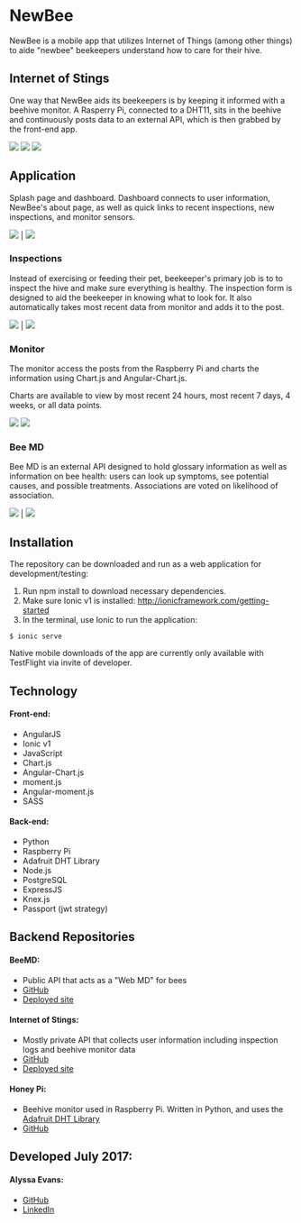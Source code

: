 NewBee
===========

NewBee is a mobile app that utilizes Internet of Things (among other things) to aide "newbee" beekeepers understand how to care for their hive.

## Internet of Stings

One way that NewBee aids its beekeepers is by keeping it informed with a beehive monitor. A Rasperry Pi, connected to a DHT11, sits in the beehive and continuously posts data to an external API, which is then grabbed by the front-end app.

<img src="www/img/readme/honey_pi.JPG">

<img src="www/img/readme/pi_in_hive.JPG">

<img src="www/img/readme/hive.JPG">

## Application

Splash page and dashboard. Dashboard connects to user information, NewBee's about page, as well as quick links to recent inspections, new inspections, and monitor sensors.

<img src="www/img/readme/splash.PNG"> | <img src="www/img/readme/dash.PNG">

### Inspections

Instead of exercising or feeding their pet, beekeeper's primary job is to to inspect the hive and make sure everything is healthy. The inspection form is designed to aid the beekeeper in knowing what to look for. It also automatically takes most recent data from monitor and adds it to the post.

<img src="www/img/readme/inspect_all.PNG"> | <img src="www/img/readme/inspect_new.PNG">

### Monitor

The monitor access the posts from the Raspberry Pi and charts the information using Chart.js and Angular-Chart.js.

Charts are available to view by most recent 24 hours, most recent 7 days, 4 weeks, or all data points.

<img src="www/img/readme/chart.PNG">

<img src="www/img/readme/chart_dates.PNG">

### Bee MD

Bee MD is an external API designed to hold glossary information as well as information on bee health: users can look up symptoms, see potential causes, and possible treatments. Associations are voted on likelihood of association.

<img src="www/img/readme/causes_all.PNG"> | <img src="www/img/readme/causes_show.PNG">

## Installation
The repository can be downloaded and run as a web application for development/testing:

1. Run npm install to download necessary dependencies.
2. Make sure Ionic v1 is installed: http://ionicframework.com/getting-started
3. In the terminal, use Ionic to run the application:
```
$ ionic serve
```

Native mobile downloads of the app are currently only available with TestFlight via invite of developer.

## Technology

#### Front-end:
- AngularJS
- Ionic v1
- JavaScript
- Chart.js
- Angular-Chart.js
- moment.js
- Angular-moment.js
- SASS

#### Back-end:
- Python
- Raspberry Pi
- Adafruit DHT Library
- Node.js
- PostgreSQL
- ExpressJS
- Knex.js
- Passport (jwt strategy)

## Backend Repositories

#### BeeMD:
- Public API that acts as a "Web MD" for bees
- [GitHub](https://github.com/missalyss/Bee_MD)
- [Deployed site](https://bee-md.herokuapp.com/)

#### Internet of Stings:
- Mostly private API that collects user information including inspection logs and beehive monitor data
- [GitHub](https://github.com/missalyss/internet_of_stings_api)
- [Deployed site](https://internet-of-stings.herokuapp.com/)

#### Honey Pi:
- Beehive monitor used in Raspberry Pi. Written in Python, and uses the [Adafruit DHT Library](https://github.com/adafruit/Adafruit_Python_DHT)
- [GitHub](https://github.com/missalyss/honey_pi)

## Developed July 2017:

#### Alyssa Evans:
- [GitHub](https://github.com/missalyss)
- [LinkedIn](https://www.linkedin.com/in/alyssa-m-evans/)
